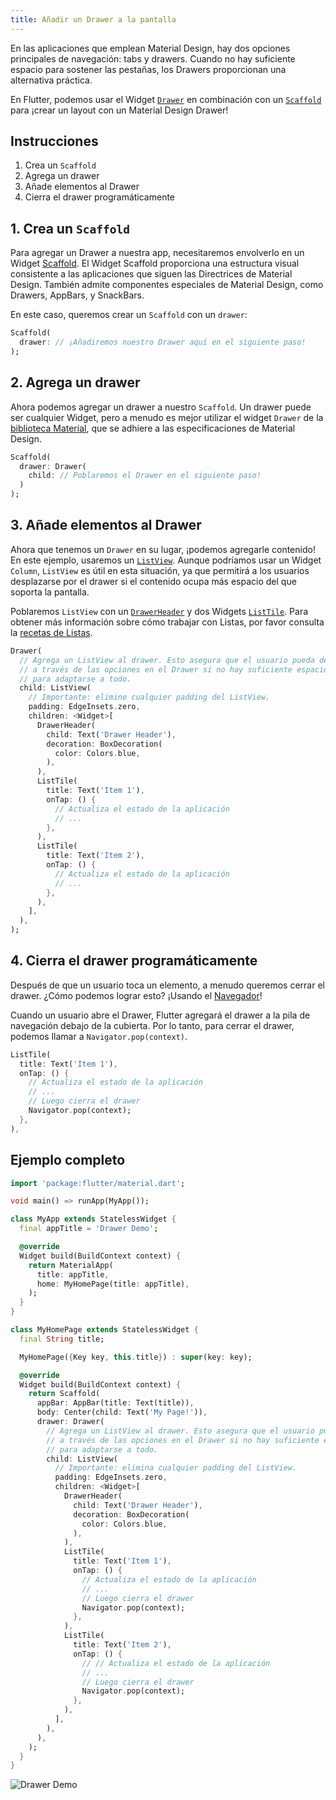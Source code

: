 ```yaml
---
title: Añadir un Drawer a la pantalla
---
```


En las aplicaciones que emplean Material Design, hay dos opciones principales de 
navegación: tabs y drawers. Cuando no hay suficiente espacio para sostener las pestañas, 
los Drawers proporcionan una alternativa práctica. 

En Flutter, podemos usar el Widget [`Drawer`](https://docs.flutter.io/flutter/material/Drawer-class.html) 
en combinación con un [`Scaffold`](https://docs.flutter.io/flutter/material/Scaffold-class.html) para 
¡crear un layout con un Material Design Drawer!

## Instrucciones

  1. Crea un `Scaffold`
  2. Agrega un drawer
  3. Añade elementos al Drawer
  4. Cierra el drawer programáticamente
  
## 1. Crea un `Scaffold`

Para agregar un Drawer a nuestra app, necesitaremos envolverlo en un Widget 
[Scaffold](https://docs.flutter.io/flutter/material/Scaffold-class.html). El 
Widget Scaffold proporciona una estructura visual consistente a las aplicaciones 
que siguen las Directrices de Material Design. También admite componentes especiales de Material Design, como Drawers, AppBars, y SnackBars.

En este caso, queremos crear un `Scaffold` con un `drawer`:

<!-- skip -->
```dart
Scaffold(
  drawer: // ¡Añadiremos nuestro Drawer aquí en el siguiente paso!
);
```

## 2. Agrega un drawer

Ahora podemos agregar un drawer a nuestro `Scaffold`. Un drawer puede ser 
cualquier Widget, pero a menudo es mejor utilizar el widget `Drawer` de la [biblioteca Material](https://docs.flutter.io/flutter/material/material-library.html), 
que se adhiere a las especificaciones de Material Design.

<!-- skip -->
```dart
Scaffold(
  drawer: Drawer(
    child: // Poblaremos el Drawer en el siguiente paso!
  )
);
```

## 3. Añade elementos al Drawer

Ahora que tenemos un `Drawer` en su lugar, ¡podemos agregarle contenido! En este ejemplo, usaremos un 
[`ListView`](https://docs.flutter.io/flutter/widgets/ListView-class.html). 
Aunque podríamos usar un Widget `Column`, `ListView` es útil en esta situación, ya que permitirá 
a los usuarios desplazarse por el drawer si el contenido ocupa más espacio del 
que soporta la pantalla.

Poblaremos `ListView` con un [`DrawerHeader`](https://docs.flutter.io/flutter/material/DrawerHeader-class.html) 
y dos Widgets [`ListTile`](https://docs.flutter.io/flutter/material/ListTile-class.html). 
Para obtener más información sobre cómo trabajar con Listas, por favor consulta la 
[recetas de Listas](/docs/cookbook#listas).

<!-- skip -->
```dart
Drawer(
  // Agrega un ListView al drawer. Esto asegura que el usuario pueda desplazarse
  // a través de las opciones en el Drawer si no hay suficiente espacio vertical
  // para adaptarse a todo.
  child: ListView(
    // Importante: elimine cualquier padding del ListView.
    padding: EdgeInsets.zero,
    children: <Widget>[
      DrawerHeader(
        child: Text('Drawer Header'),
        decoration: BoxDecoration(
          color: Colors.blue,
        ),
      ),
      ListTile(
        title: Text('Item 1'),
        onTap: () {
          // Actualiza el estado de la aplicación
          // ...
        },
      ),
      ListTile(
        title: Text('Item 2'),
        onTap: () {
          // Actualiza el estado de la aplicación
          // ...
        },
      ),
    ],
  ),
);
```

## 4. Cierra el drawer programáticamente

Después de que un usuario toca un elemento, a menudo queremos cerrar el drawer. ¿Cómo podemos lograr 
esto? ¡Usando el [Navegador](https://docs.flutter.io/flutter/widgets/Navigator-class.html)!

Cuando un usuario abre el Drawer, Flutter agregará el drawer a la pila 
de navegación debajo de la cubierta. Por lo tanto, para cerrar el drawer, 
podemos llamar a `Navigator.pop(context)`.  

<!-- skip -->
```dart
ListTile(
  title: Text('Item 1'),
  onTap: () {
    // Actualiza el estado de la aplicación
    // ...
    // Luego cierra el drawer 
    Navigator.pop(context);
  },
),
```

## Ejemplo completo

```dart
import 'package:flutter/material.dart';

void main() => runApp(MyApp());

class MyApp extends StatelessWidget {
  final appTitle = 'Drawer Demo';

  @override
  Widget build(BuildContext context) {
    return MaterialApp(
      title: appTitle,
      home: MyHomePage(title: appTitle),
    );
  }
}

class MyHomePage extends StatelessWidget {
  final String title;

  MyHomePage({Key key, this.title}) : super(key: key);

  @override
  Widget build(BuildContext context) {
    return Scaffold(
      appBar: AppBar(title: Text(title)),
      body: Center(child: Text('My Page!')),
      drawer: Drawer(
        // Agrega un ListView al drawer. Esto asegura que el usuario pueda desplazarse
        // a través de las opciones en el Drawer si no hay suficiente espacio vertical
        // para adaptarse a todo.
        child: ListView(
          // Importante: elimina cualquier padding del ListView.
          padding: EdgeInsets.zero,
          children: <Widget>[
            DrawerHeader(
              child: Text('Drawer Header'),
              decoration: BoxDecoration(
                color: Colors.blue,
              ),
            ),
            ListTile(
              title: Text('Item 1'),
              onTap: () {
                // Actualiza el estado de la aplicación
                // ...
                // Luego cierra el drawer
                Navigator.pop(context);
              },
            ),
            ListTile(
              title: Text('Item 2'),
              onTap: () {
                // // Actualiza el estado de la aplicación
                // ...
                // Luego cierra el drawer
                Navigator.pop(context);
              },
            ),
          ],
        ),
      ),
    );
  }
}
```

![Drawer Demo](/images/cookbook/drawer.png)
